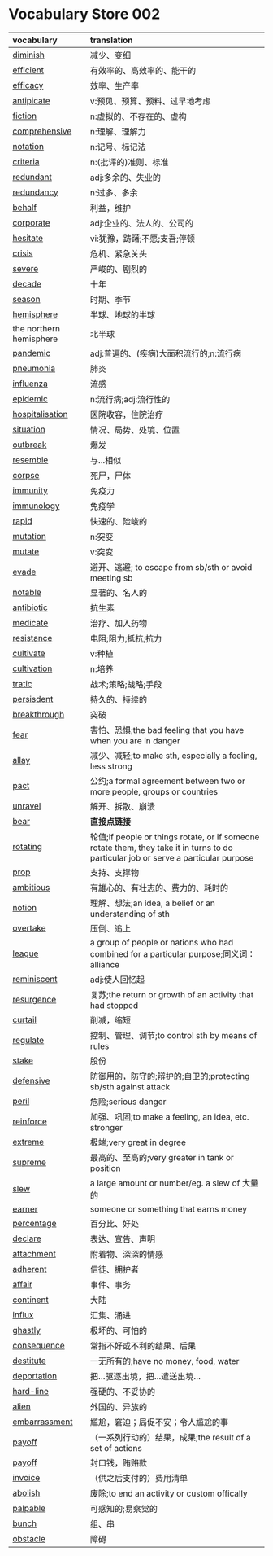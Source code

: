 # Vocabulary Store 002

|vocabulary|translation|
|:---|:---|
|[diminish](http://fanyi.baidu.com/?aldtype=16047#en/zh/diminish)|减少、变细|
|[efficient](http://fanyi.baidu.com/?aldtype=16047#en/zh/efficient)|有效率的、高效率的、能干的|
|[efficacy](http://fanyi.baidu.com/?aldtype=16047#en/zh/efficacy)|效率、生产率|
|[antipicate](http://fanyi.baidu.com/?aldtype=16047#en/zh/anticipate)|v:预见、预算、预料、过早地考虑|
|[fiction](http://fanyi.baidu.com/?aldtype=16047#en/zh/fiction)|n:虚拟的、不存在的、虚构|
|[comprehensive](http://fanyi.baidu.com/?aldtype=16047#en/zh/comprehension)|n:理解、理解力|
|[notation](http://fanyi.baidu.com/?aldtype=16047#en/zh/notation)|n:记号、标记法|
|[criteria](http://fanyi.baidu.com/?aldtype=16047#en/zh/criteria)|n:(批评的)准则、标准|
|[redundant](http://fanyi.baidu.com/?aldtype=16047#en/zh/redundant)|adj:多余的、失业的|
|[redundancy](http://fanyi.baidu.com/?aldtype=16047#en/zh/redundancy)|n:过多、多余|
|[behalf](http://fanyi.baidu.com/?aldtype=16047#en/zh/behalf)|利益，维护|
|[corporate](http://fanyi.baidu.com/?aldtype=16047#en/zh/corporate)|adj:企业的、法人的、公司的|
|[hesitate](http://fanyi.baidu.com/?aldtype=16047#en/zh/hesitate)|vi:犹豫，踌躇;不愿;支吾;停顿|
|[crisis](http://fanyi.baidu.com/?aldtype=16047#en/zh/crisis)|危机、紧急关头|
|[severe](http://fanyi.baidu.com/?aldtype=16047#en/zh/severe)|严峻的、剧烈的|
|[decade](http://fanyi.baidu.com/?aldtype=16047#en/zh/decade)|十年|
|[season](http://fanyi.baidu.com/?aldtype=16047#en/zh/season)|时期、季节|
|[hemisphere](http://fanyi.baidu.com/?aldtype=16047#en/zh/hemisphere)|半球、地球的半球|
|the northern hemisphere|北半球|
|[pandemic](http://fanyi.baidu.com/?aldtype=16047#en/zh/pandemic)|adj:普遍的、(疾病)大面积流行的;n:流行病|
|[pneumonia](http://fanyi.baidu.com/?aldtype=16047#en/zh/pneumonia)|肺炎|
|[influenza](http://fanyi.baidu.com/?aldtype=16047#en/zh/influenza)|流感|
|[epidemic](http://fanyi.baidu.com/?aldtype=16047#en/zh/epidemic)|n:流行病;adj:流行性的|
|[hospitalisation](http://fanyi.baidu.com/?aldtype=16047#en/zh/hospitalisation)|医院收容，住院治疗|
|[situation](http://fanyi.baidu.com/?aldtype=16047#en/zh/situation)|情况、局势、处境、位置|
|[outbreak](http://fanyi.baidu.com/?aldtype=16047#en/zh/outbreak)|爆发|
|[resemble](http://fanyi.baidu.com/?aldtype=16047#en/zh/resemble)|与...相似|
|[corpse](http://fanyi.baidu.com/?aldtype=16047#en/zh/corpse)|死尸，尸体|
|[immunity](http://fanyi.baidu.com/?aldtype=16047#en/zh/immunity)|免疫力|
|[immunology](http://fanyi.baidu.com/?aldtype=16047#en/zh/immunology)|免疫学|
|[rapid](http://fanyi.baidu.com/?aldtype=16047#en/zh/rapid)|快速的、险峻的|
|[mutation](http://fanyi.baidu.com/?aldtype=16047#en/zh/mutation)|n:突变|
|[mutate](http://fanyi.baidu.com/?aldtype=16047#en/zh/mutate)|v:突变|
|[evade](http://fanyi.baidu.com/?aldtype=16047#en/zh/evade)|避开、逃避; to escape from sb/sth or avoid meeting sb|
|[notable](http://fanyi.baidu.com/?aldtype=16047#en/zh/notable)|显著的、名人的|
|[antibiotic](http://fanyi.baidu.com/?aldtype=16047#en/zh/antibiotic)|抗生素|
|[medicate](http://fanyi.baidu.com/?aldtype=16047#en/zh/medicate)|治疗、加入药物|
|[resistance](http://fanyi.baidu.com/?aldtype=16047#en/zh/resistance)|电阻;阻力;抵抗;抗力|
|[cultivate](http://fanyi.baidu.com/?aldtype=16047#en/zh/cultivate)|v:种植|
|[cultivation](http://fanyi.baidu.com/?aldtype=16047#en/zh/cultivation)|n:培养|
|[tratic](http://fanyi.baidu.com/?aldtype=16047#en/zh/tactic)|战术;策略;战略;手段|
|[persisdent](http://fanyi.baidu.com/?aldtype=16047#en/zh/persistent)|持久的、持续的|
|[breakthrough](http://fanyi.baidu.com/?aldtype=16047#en/zh/breakthrough)|突破|
|[fear](http://fanyi.baidu.com/?aldtype=16047#en/zh/fear)|害怕、恐惧;the bad feeling that you have when you are in danger|
|[allay](http://fanyi.baidu.com/?aldtype=16047#en/zh/allay)|减少、减轻;to make sth, especially a feeling, less strong|
|[pact](http://fanyi.baidu.com/?aldtype=16047#en/zh/pact)|公约;a formal agreement between two or more people, groups or countries|
|[unravel](http://fanyi.baidu.com/?aldtype=16047#en/zh/unravel)|解开、拆散、崩溃|
|[bear](http://fanyi.baidu.com/?aldtype=16047#en/zh/bear)|**直接点链接**|
|[rotating](http://fanyi.baidu.com/?aldtype=16047#en/zh/rotating)|轮值;if people or things rotate, or if someone rotate them, they take it in turns to do particular job or serve a particular purpose|
|[prop](http://fanyi.baidu.com/?aldtype=16047#en/zh/prop)|支持、支撑物|
|[ambitious](http://fanyi.baidu.com/?aldtype=16047#en/zh/ambitious)|有雄心的、有壮志的、费力的、耗时的|
|[notion](http://fanyi.baidu.com/?aldtype=16047#en/zh/notion)|理解、想法;an idea, a belief or an understanding of sth|
|[overtake](http://fanyi.baidu.com/?aldtype=16047#en/zh/overtake)|压倒、追上|
|[league](http://fanyi.baidu.com/?aldtype=16047#en/zh/league)|a group of people or nations who had combined for a particular purpose;同义词：alliance|
|[reminiscent](http://fanyi.baidu.com/?aldtype=16047#en/zh/reminiscent)|adj:使人回忆起|
|[resurgence](http://fanyi.baidu.com/?aldtype=16047#en/zh/resurgence)|复苏;the return or growth of an activity that had stopped|
|[curtail](http://fanyi.baidu.com/?aldtype=16047#en/zh/curtail)|削减，缩短|
|[regulate](http://fanyi.baidu.com/?aldtype=16047#en/zh/regulate)|控制、管理、调节;to control sth by means of rules|
|[stake](http://fanyi.baidu.com/?aldtype=16047#en/zh/stake)|股份|
|[defensive](http://fanyi.baidu.com/?aldtype=16047#en/zh/defensive)|防御用的，防守的;辩护的;自卫的;protecting sb/sth against attack|
|[peril](http://fanyi.baidu.com/?aldtype=16047#en/zh/peril)|危险;serious danger|
|[reinforce](http://fanyi.baidu.com/?aldtype=16047#en/zh/reinforce)|加强、巩固;to make a feeling, an idea, etc. stronger|
|[extreme](http://fanyi.baidu.com/?aldtype=16047#en/zh/extreme)|极端;very great in degree|
|[supreme](http://fanyi.baidu.com/?aldtype=16047#en/zh/supreme)|最高的、至高的;very greater in tank or position|
|[slew](https://dictionary.cambridge.org/dictionary/english/slew)|a large amount or number/eg. a slew of 大量的|
|[earner](https://dictionary.cambridge.org/dictionary/english/earner)|someone or something that earns money|
|[percentage](https://dictionary.cambridge.org/dictionary/english-chinese-simplified/percentage)|百分比、好处|
|[declare](https://dictionary.cambridge.org/dictionary/english-chinese-simplified/declare)|表达、宣告、声明|
|[attachment](https://dictionary.cambridge.org/dictionary/english-chinese-simplified/attachment)|附着物、深深的情感|
|[adherent](https://dictionary.cambridge.org/dictionary/english-chinese-simplified/adherent)|信徒、拥护者|
|[affair](https://dictionary.cambridge.org/dictionary/english-chinese-simplified/affair)|事件、事务|
|[continent](https://dictionary.cambridge.org/dictionary/english-chinese-simplified/continent)|大陆|
|[influx](https://dictionary.cambridge.org/dictionary/english-chinese-simplified/influx)|汇集、涌进|
|[ghastly](https://dictionary.cambridge.org/dictionary/english-chinese-simplified/ghastly)|极坏的、可怕的|
|[consequence](https://dictionary.cambridge.org/dictionary/english-chinese-simplified/consequence)|常指不好或不利的结果、后果|
|[destitute](https://dictionary.cambridge.org/dictionary/english-chinese-simplified/destitute)|一无所有的;have no money, food, water|
|[deportation](https://dictionary.cambridge.org/dictionary/english-chinese-simplified/deportation-order?q=deportation)|把…驱逐出境，把…遣送出境…|
|[hard-line](https://dictionary.cambridge.org/dictionary/english-chinese-simplified/hard-line)|强硬的、不妥协的|
|[alien](https://dictionary.cambridge.org/dictionary/english-chinese-simplified/alien)|外国的、异族的|
|[embarrassment](https://dictionary.cambridge.org/dictionary/english-chinese-simplified/embarrassment?q=embarrassments)|尴尬，窘迫；局促不安；令人尴尬的事|
|[payoff](https://dictionary.cambridge.org/dictionary/english-chinese-simplified/payoff?q=payoffs)|（一系列行动的）结果，成果;the result of a set of actions|
|[payoff](https://dictionary.cambridge.org/dictionary/english-chinese-simplified/payoff?q=payoffs)|封口钱，贿赂款|
|[invoice](https://dictionary.cambridge.org/dictionary/english-chinese-simplified/invoice?q=invoice+)|（供之后支付的）费用清单|
|[abolish](https://dictionary.cambridge.org/dictionary/english/abolish)|废除;to end an activity or custom offically|
|[palpable](https://dictionary.cambridge.org/dictionary/english/palpable)|可感知的;易察觉的|
|[bunch](https://dictionary.cambridge.org/dictionary/english/bunch?q=bunch+)|组、串|
|[obstacle](https://dictionary.cambridge.org/dictionary/english/obstacle?q=obstacle+)|障碍|
